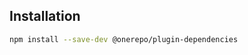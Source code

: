 ## Installation

```sh
npm install --save-dev @onerepo/plugin-dependencies
```

<!-- start-install-typedoc -->
<!-- end-install-typedoc -->
